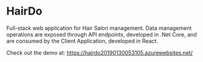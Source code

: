 # HairDo

Full-stack web application for Hair Salon management. Data management operations are exposed through API endpoints, developed in .Net Core, and are consumed by the Client Application, developed in React.

Check out the demo at:
https://hairdo20190130053105.azurewebsites.net/
